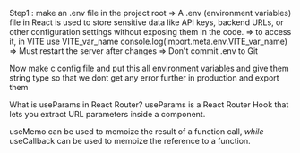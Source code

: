Step1 : make an .env file in the project root
=> A .env (environment variables) file in React is used to store sensitive data like API keys, backend URLs, or other configuration settings without exposing them in the code.
=> to access it, in VITE use VITE_var_name
    console.log(import.meta.env.VITE_var_name)
=> Must restart the server after changes
=> Don't commit .env to Git

Now make c config file and put this all environment variables and give them string type so that we dont get any error further in production and export them

What is useParams in React Router?
useParams is a React Router Hook that lets you extract URL parameters inside a component.

useMemo can be used to memoize the result of a function call, *while*
useCallback can be used to memoize the reference to a function.